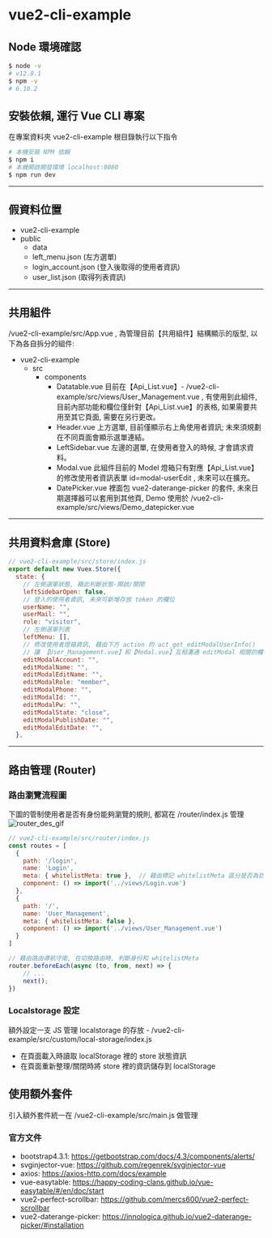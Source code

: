 # vue2-cli-example

## Node 環境確認
```bash
$ node -v
# v12.8.1
$ npm -v
# 6.10.2
```

## 安裝依賴, 運行 Vue CLI 專案
在專案資料夾 vue2-cli-example 根目錄執行以下指令
```bash
# 本機安裝 NPM 依賴
$ npm i
# 本機開啟開發環境 localhost:8080
$ npm run dev
```

---
## 假資料位置
- vue2-cli-example
 - public
    - data
	 - left_menu.json (左方選單)
	 - login_account.json (登入後取得的使用者資訊)
	 - user_list.json (取得列表資訊)

---
## 共用組件
/vue2-cli-example/src/App.vue , 為管理目前【共用組件】結構顯示的版型, 以下為各自拆分的組件:
- vue2-cli-example
  + src
    - components
      + Datatable.vue
      目前在【Api_List.vue】- /vue2-cli-example/src/views/User_Management.vue , 有使用到此組件, 目前內部功能和欄位僅針對【Api_List.vue】的表格, 如果需要共用至其它頁面, 需要在另行更改。
      + Header.vue
      上方選單, 目前僅顯示右上角使用者資訊; 未來須規劃在不同頁面會顯示選單連結。
      + LeftSidebar.vue
      左邊的選單, 在使用者登入的時候, 才會請求資料。
      + Modal.vue
      此組件目前的 Model 燈箱只有對應【Api_List.vue】的修改使用者資訊表單 id=modal-userEdit , 未來可以在擴充。
      + DatePicker.vue
      裡面包 vue2-daterange-picker 的套件, 未來日期選擇器可以套用到其他頁, Demo 使用於 /vue2-cli-example/src/views/Demo_datepicker.vue
---
## 共用資料倉庫 (Store)
```javascript
// vue2-cli-example/src/store/index.js
export default new Vuex.Store({
  state: {
    // 左側選單狀態, 藉此判斷狀態-開啟/關閉
    leftSidebarOpen: false,
    // 登入的使用者資訊, 未來可新增存放 token 的欄位
    userName: "",
    userMail: "",
    role: "visitor",
	// 左側選單列表
    leftMenu: [],
    // 修改使用者燈箱資訊, 藉由下方 action 的 act_get_editModalUserInfo()
	// 讓 【User_Management.vue】和【Modal.vue】互相溝通 editModal 相關的欄位
    editModalAccount: "",
    editModalName: "",
    editModalEditName: "",
    editModalRole: "member",
    editModalPhone: "",
    editModalId: "",
    editModalPw: "",
    editModalState: "close",
    editModalPublishDate: "",
    editModalEditDate: "",
  },
```
---
## 路由管理 (Router)
### 路由瀏覽流程圖
下圖的管制使用者是否有身份能夠瀏覽的規則, 都寫在 /router/index.js 管理
![router_des_gif](https://i.imgur.com/dwpgv4y.gif)
```javascript
// vue2-cli-example/src/router/index.js
const routes = [
  {
    path: '/login',
    name: 'Login',
    meta: { whitelistMeta: true },  // 藉由標記 whitelistMeta 區分是否為訪客可以查看的頁面
    component: () => import('../views/Login.vue')
  },
  {
    path: '/',
    name: 'User_Management',
    meta: { whitelistMeta: false },
    component: () => import('../views/User_Management.vue')
  }
]

// 藉由路由導航守衛, 在切換路由時, 判斷身份和 whitelistMeta
router.beforeEach(async (to, from, next) => {
	// ...
	next();
})
```
### Localstorage 設定
額外設定一支 JS 管理 localstorage 的存放 - /vue2-cli-example/src/custom/local-storage/index.js
- 在頁面載入時讀取 localStorage 裡的 store 狀態資訊
- 在頁面重新整理/關閉時將 store 裡的資訊儲存到 localStorage

## 使用額外套件
引入額外套件統一在 /vue2-cli-example/src/main.js 做管理

### 官方文件
- bootstrap4.3.1: https://getbootstrap.com/docs/4.3/components/alerts/
- svginjector-vue: https://github.com/regenrek/svginjector-vue
- axios: https://axios-http.com/docs/example
- vue-easytable: https://happy-coding-clans.github.io/vue-easytable/#/en/doc/start
- vue2-perfect-scrollbar: https://github.com/mercs600/vue2-perfect-scrollbar
- vue2-daterange-picker: https://innologica.github.io/vue2-daterange-picker/#installation